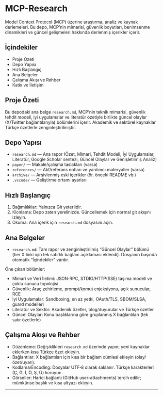 # MCP-Research

Model Context Protocol (MCP) üzerine araştırma, analiz ve kaynak derlemeleri. Bu depo, MCP’nin mimarisi, güvenlik boyutları, benimsenme dinamikleri ve güncel gelişmeleri hakkında derlenmiş içerikler içerir.

## İçindekiler
- Proje Özeti
- Depo Yapısı
- Hızlı Başlangıç
- Ana Belgeler
- Çalışma Akışı ve Rehber
- Katkı ve İletişim

## Proje Özeti
Bu depodaki ana belge `research.md`, MCP’nin teknik mimarisi, güvenlik tehdit modeli, iyi uygulamalar ve literatür özetiyle birlikte güncel olaylar (X/Twitter bağlantılarıyla) bölümlerini içerir. Akademik ve sektörel kaynaklar Türkçe özetlerle zenginleştirilmiştir.

## Depo Yapısı
- `research.md` — Ana rapor (Özet, Mimari, Tehdit Modeli, İyi Uygulamalar, Literatür, Google Scholar sentezi, Güncel Olaylar ve Genişletilmiş Analiz)
- `paper/` — Makale/çalışma taslakları (varsa)
- `references/` — Atıf/referans notları ve yardımcı materyaller (varsa)
- `archive/` — Arşivlenmiş eski içerikler (ör. önceki README vb.)
- `.vscode/` — Geliştirme ortamı ayarları

## Hızlı Başlangıç
1) Bağımlılıklar: Yalnızca Git yeterlidir.
2) Klonlama: Depo zaten yerelinizde. Güncellemek için normal git akışını izleyin.
3) Okuma: Ana içerik için `research.md` dosyasını açın.

## Ana Belgeler
- `research.md`: Tam rapor ve zenginleştirilmiş “Güncel Olaylar” bölümü (her X linki için tek satırlık bağlam açıklaması eklendi). Dosyanın başında otomatik “İçindekiler” vardır.

Öne çıkan bölümler:
- Mimari ve Veri İletimi: JSON‑RPC, STDIO/HTTP(SSE) taşıma modeli ve çoklu sunucu topolojisi
- Güvenlik: Araç zehirleme, prompt/komut enjeksiyonu, açık sunucular, RCE
- İyi Uygulamalar: Sandboxing, en az yetki, OAuth/TLS, SBOM/SLSA, guard modelleri
- Literatür ve Sektör: Akademik özetler, blog/duyurular ve Türkçe özetler
- Güncel Olaylar: Konu başlıklarına göre gruplanmış X bağlantıları (tek satır özetlerle)

## Çalışma Akışı ve Rehber
- Düzenleme: Değişiklikleri `research.md` üzerinde yapın; yeni kaynaklar eklerken kısa Türkçe özet ekleyin.
- Bağlantılar: X bağlantıları için kısa bir bağlam cümlesi ekleyin (olay/özet/uyarı).
- Kodlama/Encoding: Dosyalar UTF‑8 olarak saklanır. Türkçe karakterleri (Ç, Ğ, İ, Ö, Ş, Ü) koruyun.
- Görseller: Harici bağlantı (GitHub user-attachments) tercih edilir; mümkünse başlık ve kısa altyazı ekleyin.

---

